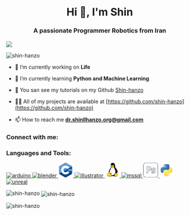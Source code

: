 <h1 align="center">Hi 👋, I'm Shin</h1>
<h3 align="center">A passionate Programmer Robotics from Iran</h3>

<img align="center" alt=" " width = "643 * 304" src="***">

<p align="left"> <img src="https://komarev.com/ghpvc/?username=shin-hanzo&label=Profile%20views&color=0e75b6&style=flat" alt="shin-hanzo" /> </p>

- 🔭 I’m currently working on   **Life**

- 🌱 I’m currently learning   **Python and Machine Learning**

- 🤝 You san see my tutorials on my Github [Shin-hanzo](https://github.com/shin-hanzo)

- 👨‍💻 All of my projects are available at [https://github.com/shin-hanzo](https://github.com/shin-hanzo)

- 📫 How to reach me **dr.shinllhanzo.org@gmail.com**

<h3 align="left">Connect with me:</h3>
<p align="left">
</p>

<h3 align="left">Languages and Tools:</h3>
<p align="left"> <a href="https://www.arduino.cc/" target="_blank" rel="noreferrer"> <img src="https://cdn.worldvectorlogo.com/logos/arduino-1.svg" alt="arduino" width="40" height="40"/> </a> <a href="https://www.blender.org/" target="_blank" rel="noreferrer"> <img src="https://download.blender.org/branding/community/blender_community_badge_white.svg" alt="blender" width="40" height="40"/> </a> <a href="https://www.w3schools.com/cpp/" target="_blank" rel="noreferrer"> <img src="https://raw.githubusercontent.com/devicons/devicon/master/icons/cplusplus/cplusplus-original.svg" alt="cplusplus" width="40" height="40"/> </a> <a href="https://www.adobe.com/in/products/illustrator.html" target="_blank" rel="noreferrer"> <img src="https://www.vectorlogo.zone/logos/adobe_illustrator/adobe_illustrator-icon.svg" alt="illustrator" width="40" height="40"/> </a> <a href="https://www.linux.org/" target="_blank" rel="noreferrer"> <img src="https://raw.githubusercontent.com/devicons/devicon/master/icons/linux/linux-original.svg" alt="linux" width="40" height="40"/> </a> <a href="https://www.microsoft.com/en-us/sql-server" target="_blank" rel="noreferrer"> <img src="https://www.svgrepo.com/show/303229/microsoft-sql-server-logo.svg" alt="mssql" width="40" height="40"/> </a> <a href="https://www.photoshop.com/en" target="_blank" rel="noreferrer"> <img src="https://raw.githubusercontent.com/devicons/devicon/master/icons/photoshop/photoshop-line.svg" alt="photoshop" width="40" height="40"/> </a> <a href="https://www.python.org" target="_blank" rel="noreferrer"> <img src="https://raw.githubusercontent.com/devicons/devicon/master/icons/python/python-original.svg" alt="python" width="40" height="40"/> </a> <a href="https://unrealengine.com/" target="_blank" rel="noreferrer"> <img src="https://raw.githubusercontent.com/kenangundogan/fontisto/036b7eca71aab1bef8e6a0518f7329f13ed62f6b/icons/svg/brand/unreal-engine.svg" alt="unreal" width="40" height="40"/> </a> </p>

<p><img align="left" src="https://github-readme-stats.vercel.app/api/top-langs?username=shin-hanzo&show_icons=true&locale=en&layout=compact" alt="shin-hanzo" /></p>

<p>&nbsp;<img align="center" src="https://github-readme-stats.vercel.app/api?username=shin-hanzo&show_icons=true&locale=en" alt="shin-hanzo" /></p>

<p><img align="center" src="https://github-readme-streak-stats.herokuapp.com/?user=shin-hanzo&" alt="shin-hanzo" /></p>


